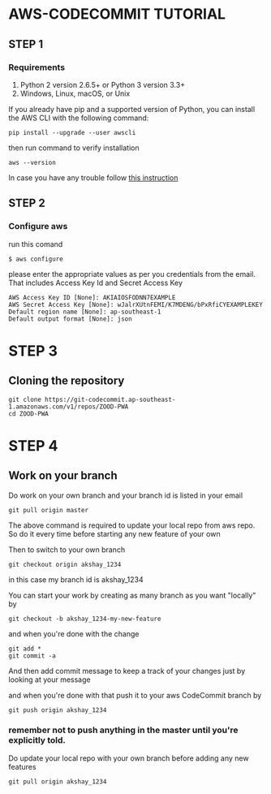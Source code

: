 # AWS-CODECOMMIT TUTORIAL

## STEP 1
###  Requirements
1. Python 2 version 2.6.5+ or Python 3 version 3.3+
2. Windows, Linux, macOS, or Unix

If you already have pip and a supported version of Python, you can install the AWS CLI with the following command:

```
pip install --upgrade --user awscli
```
then run command to verify installation

``` 
aws --version
```

In case you have any trouble follow [this instruction](http://docs.aws.amazon.com/cli/latest/userguide/installing.html)

## STEP 2
### Configure aws

run this comand

```
$ aws configure
```

please enter the appropriate values as per you credentials from the email. That includes Access Key Id and Secret Access Key

```
AWS Access Key ID [None]: AKIAIOSFODNN7EXAMPLE
AWS Secret Access Key [None]: wJalrXUtnFEMI/K7MDENG/bPxRfiCYEXAMPLEKEY
Default region name [None]: ap-southeast-1
Default output format [None]: json
```

# STEP 3
## Cloning the repository

```
git clone https://git-codecommit.ap-southeast-1.amazonaws.com/v1/repos/ZOOD-PWA
cd ZOOD-PWA
```

# STEP 4
## Work on your branch

Do work on your own branch and your branch id is listed in your email

``` 
git pull origin master 
```

The above command is required to update your local repo from aws repo. So do it every time before starting any new feature of your own

Then to switch to your own branch

```
git checkout origin akshay_1234
```

in this case my branch id is akshay_1234

You can start your work by creating as many branch as you want "locally" by

```
git checkout -b akshay_1234-my-new-feature
```

and when you're done with the change
```
git add *
git commit -a
```


And then add commit message to keep a track of your changes just by looking at your message

and when you're done with that push it to your aws CodeCommit branch by 
```
git push origin akshay_1234
```
### remember not to push anything in the master until you're explicitly told.

Do update your local repo with your own branch before adding any new features

```
git pull origin akshay_1234
```
